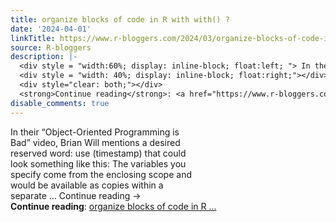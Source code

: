 ```yaml
---
title: organize blocks of code in R with with() ?
date: '2024-04-01'
linkTitle: https://www.r-bloggers.com/2024/03/organize-blocks-of-code-in-r-with-with/
source: R-bloggers
description: |-
  <div style = "width:60%; display: inline-block; float:left; "> In their “Object-Oriented Programming is Bad” video, Brian Will mentions a desired reserved word: use (timestamp) that could look something like this: The variables you specify come from the enclosing scope and would be available as copies within a separate … Continue reading →</div>
  <div style = "width: 40%; display: inline-block; float:right;"></div>
  <div style="clear: both;"></div>
  <strong>Continue reading</strong>: <a href="https://www.r-bloggers.com/2024/03/organize-blocks-of-code-in-r-with-with/">organize blocks of code in R ...
disable_comments: true
---
```

<div style = "width:60%; display: inline-block; float:left; "> In their “Object-Oriented Programming is Bad” video, Brian Will mentions a desired reserved word: use (timestamp) that could look something like this: The variables you specify come from the enclosing scope and would be available as copies within a separate … Continue reading →</div>
<div style = "width: 40%; display: inline-block; float:right;"></div>
<div style="clear: both;"></div>
<strong>Continue reading</strong>: <a href="https://www.r-bloggers.com/2024/03/organize-blocks-of-code-in-r-with-with/">organize blocks of code in R ...